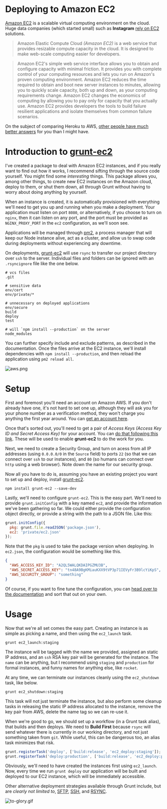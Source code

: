 # Deploying to Amazon EC2

[Amazon EC2](http://aws.amazon.com/ec2/) is a scalable virtual computing environment on the cloud. Huge data companies (which started small) such as **Instagram** [rely on EC2](http://www.cio.com/article/716829/SSDs_Boost_Instagram_39_s_Speed_on_Amazon_EC2) solutions.

> Amazon Elastic Compute Cloud _(Amazon EC2)_ is a web service that provides resizable compute capacity in the cloud. It is designed to make web-scale computing easier for developers.

> Amazon EC2's simple web service interface allows you to obtain and configure capacity with minimal friction. It provides you with complete control of your computing resources and lets you run on Amazon's proven computing environment. Amazon EC2 reduces the time required to obtain and boot new server instances to minutes, allowing you to quickly scale capacity, both up and down, as your computing requirements change. Amazon EC2 changes the economics of computing by allowing you to pay only for capacity that you actually use. Amazon EC2 provides developers the tools to build failure resilient applications and isolate themselves from common failure scenarios.

On the subject of comparing Heroku to AWS, [other people have much better answers](http://stackoverflow.com/q/9802259/389745) for you than I might have.

# Introduction to [grunt-ec2](https://github.com/bevacqua/grunt-ec2)

I've created a package to deal with Amazon EC2 instances, and if you really want to find out how it works, I recommend sifting through the source code yourself. You might find some _interesting_ things. This package allows you, among other things, to create new EC2 instances on the Amazon cloud, deploy to them, or shut them down, all through Grunt without having to worry about doing anything by yourself.

When an instance is created, it is automatically provisioned with everything we'll need to get you up and running when you make a deployment. Your application must listen on port `8080`, or alternatively, if you choose to turn on `nginx`, then it can listen on any port, and the port must be provided as `NGINX_PROXY_PORT` in the `ec2` configuration, as we'll soon see.

Applications will be managed through [pm2](https://github.com/Unitech/pm2), a process manager that will keep our Node instance alive, act as a cluster, and allow us to swap code during deployments without experiencing any downtime.

On deployments, [grunt-ec2](https://github.com/bevacqua/grunt-ec2) will use `rsync` to transfer our project directory over `ssh` to the server. Individual files and folders can be ignored with an `.rsyncignore` file like the one below.

```
# vcs files
.git

# sensitive data
env/cert
env/private/*

# unnecessary on deployed applications
env/secure
build
deploy
test

# will `npm install --production` on the server
node_modules
```

You can further specify include and exclude patterns, as described in the documentation. Once the files arrive at the EC2 instance, we'll install dependencies with `npm install --production`, and then reload the application using `pm2 reload all`.

![aws.png][1]

# Setup

First and foremost you'll need an account on Amazon AWS. If you don't already have one, it's not hard to set one up, although they will ask you for your phone number as a verification method, they won't charge you anything the first year around. You can [get an account here](https://portal.aws.amazon.com/gp/aws/developer/registration/index.html).

Once that's sorted out, you'll need to get a pair of _Access Keys (Access Key ID and Secret Access Key)_ for your account. You can [do that following this link](https://console.aws.amazon.com/iam/home?#security_credential). These will be used to enable **grunt-ec2** to do the work for you.

Next, we need to create a Security Group, and turn on acess from all IP addresses (using `0.0.0.0/0` in the `Source` field) to ports `22` (so that we can connect over `ssh` to our instances), and `80` (so humans can connect over `http` using a web browser). Note down the name for our security group.

Now all you have to do is, assuming you have an existing project you want to set up and deploy, install [grunt-ec2](https://github.com/bevacqua/grunt-ec2).

```shell
npm install grunt-ec2 --save-dev
```

Lastly, we'll need to configure `grunt-ec2`. This is the easy part. We'll need to provide `grunt.initConfig` with a key named `ec2`, and provide the information we've been gathering so far. We could either provide the configuration object directly, or provide a string with the path to a JSON file. Like this:

```js
grunt.initConfig({
  pkg: grunt.file.readJSON('package.json'),
  ec2: 'private/ec2.json'
});
```

Note that the `pkg` is used to take the package version when deploying. In `ec2.json`, the configuration would be something like this.

```json
{
  "AWS_ACCESS_KEY_ID": "A2QL5WALQKDAIPGZMU3B",
  "AWS_SECRET_ACCESS_KEY": "tn48A9BgKMiauKXX9tVP3p71IEVyFr3B9lcYiKpS",
  "AWS_SECURITY_GROUP": "something"
}
```

Of course, if you want to fine tune the configuration, you can [head over to the documentation](https://github.com/bevacqua/grunt-ec2) and sort that out on your own.

# Usage

Now that we're all set comes the easy part. Creating an instance is as simple as picking a name, and then using the `ec2_launch` task.

```shell
grunt ec2_launch:staging
```

The instance will be tagged with the name we provided, assigned an static IP address, and an `ssh` RSA key pair will be generated for the instance. The `name` can be anything, but I recommend using `staging` and `production` for formal instances, and funny names for anything else, like `rocket`.

At any time, we can terminate our instances cleanly using the `ec2_shutdown` task, like below.

```shell
grunt ec2_shutdown:staging
```

This task will not just terminate the instance, but also perform some cleanup tasks in releasing the static IP address allocated to the instance, remove the key pair from AWS, delete the name tag so we can re-use it.

When we're good to go, we should set up a workflow (in a Grunt task alias), that builds and then deploys. We need to **Build First** because `rsync` will send whatever there is currently in our working directory, and not just something taken from `git`. While useful, this can be dangerous too, an alias task minimizes that risk.

```js
grunt.registerTask('deploy', ['build:release', 'ec2_deploy:staging']);
grunt.registerTask('deploy:production', ['build:release', 'ec2_deploy:production']);
```

Obviously, we'll need to have created the instances first using `ec2_launch`. Now, every time we run `grunt deploy` our application will be built and deployed to our EC2 instance, which will be immediately accessible.

Other alternative deployment strategies available through Grunt include, but are _clearly not limited to_, [SFTP](https://github.com/thrashr888/grunt-sftp-deploy), [SSH](https://github.com/andrewrjones/grunt-ssh), and [RSYNC](https://github.com/jedrichards/grunt-rsync).

![to-glory.gif][2]

  [1]: http://i.imgur.com/Yya9AIy.png
  [2]: http://i.imgur.com/Q5F5ivl.gif
